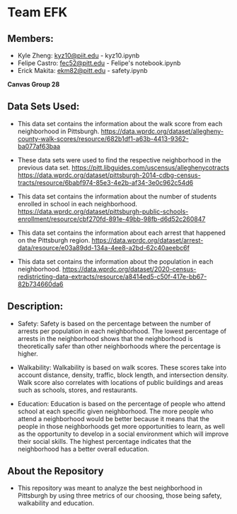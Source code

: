 # Team EFK

## Members:

* Kyle Zheng: kyz10@piit.edu - kyz10.ipynb
* Felipe Castro: fec52@pitt.edu - Felipe's notebook.ipynb
* Erick Makita: ekm82@pitt.edu - safety.ipynb

**Canvas Group 28**

## Data Sets Used:

* This data set contains the information about the walk score from each neighborhood in Pittsburgh.
https://data.wprdc.org/dataset/allegheny-county-walk-scores/resource/682b1df1-a63b-4413-9362-ba077af63baa

* These data sets were used to find the respective neighborhood in the previous data set.
https://pitt.libguides.com/uscensus/alleghenycotracts
https://data.wprdc.org/dataset/pittsburgh-2014-cdbg-census-tracts/resource/6babf974-85e3-4e2b-af34-3e0c962c54d6

* This data set contains the information about the number of students enrolled in school in each neighborhood.
https://data.wprdc.org/dataset/pittsburgh-public-schools-enrollment/resource/cbf270fd-891e-49bb-98fb-d6d52c260847

* This data set contains the information about each arrest that happened on the Pittsburgh region. 
https://data.wprdc.org/dataset/arrest-data/resource/e03a89dd-134a-4ee8-a2bd-62c40aeebc6f

* This data set contains the information about the population in each neighborhood.
https://data.wprdc.org/dataset/2020-census-redistricting-data-extracts/resource/a8414ed5-c50f-417e-bb67-82b734660da6

## Description:

* Safety: Safety is based on the percentage between the number of arrests per population in each neighborhood. The lowest percentage of arrests in the neighborhood shows that the neighborhood is theoretically safer than other neighborhoods where the percentage is higher.

* Walkability: Walkability is based on walk scores. These scores take into account distance, density, traffic, block length, and intersection density. Walk score also correlates with locations of public buildings and areas such as schools, stores, and restaurants. 

* Education: Education is based on the percentage of people who attend school at each specific given neighborhood. The more people who attend a neighborhood would be better because it means that the people in those neighborhoods get more opportunities to learn, as well as the opportunity to develop in a social environment which will improve their social skills. The highest percentage indicates that the neighborhood has a better overall education. 

## About the Repository

* This repository was meant to analyze the best neighborhood in Pittsburgh by using three metrics of our choosing, those being safety, walkability and education.